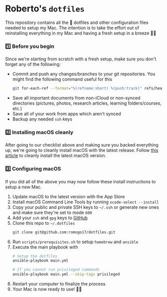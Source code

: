 # Roberto's `dotfiles`

This repository contains all the 🔧 dotfiles and other configuration files needed to setup my Mac. The intention is to take the effort out of reinstalling everything in my Mac and having a fresh setup in a breeze 🚀✨


### 1️⃣ Before you begin

Since we're starting from scratch with a fresh setup, make sure you don't forget any of the following:

- Commit and push any changes/branches to your git repositories. You might find the following command useful for this
  ```sh
  git for-each-ref --format="%(refname:short) %(push:track)" refs/heads
  ```
- Save all important documents from non-iCloud or non-synced directories (pictures, photos, research articles, learning folders/courses, etc.)
- Save all of your work from apps which aren't synced
- Backup any needed `ssh` keys


### 2️⃣ Installing macOS cleanly

After going to our checklist above and making sure you backed everything up, we're going to cleanly install macOS with the latest release. Follow [this article](https://support.apple.com/en-us/HT204904) to cleanly install the latest macOS version.

### 3️⃣ Configuring macOS

If you did all of the above you may now follow these install instructions to setup a new Mac.

1. Update macOS to the latest version with the App Store
2. Install macOS Command Line Tools by running `xcode-select --install`
3. Copy your public and private SSH keys to `~/.ssh` or generate new ones and make sure they're set to mode `600`
4. Add your `ssh` and `gpg` keys to [GitHub](https://github.com/settings/keys)
5. Clone this repo to `~/.dotfiles`
    ```sh
    git clone git@github.com:romogo17/dotfiles.git
    ```
6. Run `scripts/prerequisites.sh` to setup `homebrew` and `ansible`
7. Execute the main playbook with
   ```sh
   # Setup the dotfiles
   ansible-playbook main.yml

   # If you cannot run privileged commands
   ansible-playbook main.yml --skip-tags privileged
   ```
8. Restart your computer to finalize the process
9.  Your Mac is now ready to use! 🚀✨